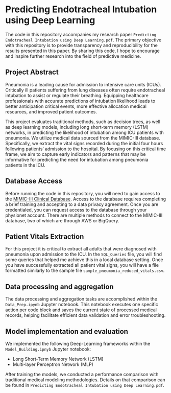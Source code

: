 # Predicting Endotracheal Intubation using Deep Learning

The code in this repository accompanies my research paper `Predicting Endotracheal Intubation using Deep Learning.pdf`. The primary objective with this repository is to provide transparency and reproducibility for the results presented in this paper. By sharing this code, I hope to encourage and inspire further research into the field of predictive medicine. 

## Project Abstract
Pneumonia is a leading cause for admission to intensive care units (ICUs). Critically ill patients suffering from lung diseases often require endotracheal intubation to assist or regulate their breathing. Equipping healthcare professionals with accurate predictions of intubation likelihood leads to better anticipation critical events, more effective allocation medical resources, and improved patient outcomes.

This project evaluates traditional methods, such as decision trees, as well as deep learning models, including long short-term memory (LSTM) networks, in predicting the likelihood of intubation among ICU patients with pneumonia. We utilize medical data sourced from the MIMIC-III database. Specifically, we extract the vital signs recorded during the initial four hours following patients’ admission to the hospital. By focusing on this critical time frame, we aim to capture early indicators and patterns that may be informative for predicting the need for intubation among pneumonia patients in the ICU.


## Database Access
Before running the code in this repository, you will need to gain access to the [MIMIC-III Clinical Database](https://physionet.org/content/mimiciii/1.4/). Access to the database requires completing a brief training and accepting to a data privacy agreement. Once you are credentialed, you can request access to the database through your physionet account. There are multiple methods to connect to the MIMIC-III database, two of which are through AWS or BigQuery.

## Patient Vitals Extraction
For this project it is critical to extract all adults that were diagnosed with pneumonia upon admission to the ICU. In the `SQL_Queries` file, you will find some queries that helped me achieve this in a local database setting. Once you have successfully extracted all patient vital signs, you will have a file formatted similarly to the sample file `sample_pneumonia_reduced_vitals.csv`.

## Data processing and aggregation
The data processing and aggregation tasks are accomplished within the `Data_Prep.ipynb` Jupyter notebook. This notebook executes one specific action per code block and saves the current state of processed medical records, helping facilitate efficient data validation and error troubleshooting. 

## Model implementation and evaluation

We implemented the following Deep-Learning frameworks within the `Model_Building.ipnyb` Jupyter notebook:
- Long Short-Term Memory Network (LSTM)
- Multi-layer Perceptron Network (MLP)

After training the models, we conducted a performance comparison with traditional medical modeling methodologies. Details on that comparison can be found in `Predicting Endotracheal Intubation using Deep Learning.pdf`. 
